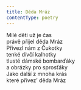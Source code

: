 ```yaml
---
title: Děda Mráz
contentType: poetry
---
```


<section>

Milé děti už je čas  
právě přijel děda Mráz  
Přivezl nám z Čukotky  
tenké dívčí kalhotky  
tlusté dámské bombarďáky  
a obrázky pro sprosťáky  
Jako další z mnoha krás  
které přivezʼ děda Mráz

</section>
